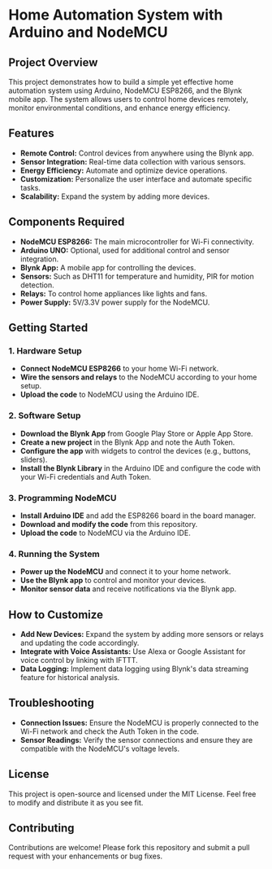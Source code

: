 # Home Automation System with Arduino and NodeMCU

## Project Overview
This project demonstrates how to build a simple yet effective home automation system using Arduino, NodeMCU ESP8266, and the Blynk mobile app. The system allows users to control home devices remotely, monitor environmental conditions, and enhance energy efficiency. 

## Features
- **Remote Control:** Control devices from anywhere using the Blynk app.
- **Sensor Integration:** Real-time data collection with various sensors.
- **Energy Efficiency:** Automate and optimize device operations.
- **Customization:** Personalize the user interface and automate specific tasks.
- **Scalability:** Expand the system by adding more devices.

## Components Required
- **NodeMCU ESP8266:** The main microcontroller for Wi-Fi connectivity.
- **Arduino UNO:** Optional, used for additional control and sensor integration.
- **Blynk App:** A mobile app for controlling the devices.
- **Sensors:** Such as DHT11 for temperature and humidity, PIR for motion detection.
- **Relays:** To control home appliances like lights and fans.
- **Power Supply:** 5V/3.3V power supply for the NodeMCU.

## Getting Started

### 1. **Hardware Setup**
   - **Connect NodeMCU ESP8266** to your home Wi-Fi network.
   - **Wire the sensors and relays** to the NodeMCU according to your home setup.
   - **Upload the code** to NodeMCU using the Arduino IDE.

### 2. **Software Setup**
   - **Download the Blynk App** from Google Play Store or Apple App Store.
   - **Create a new project** in the Blynk App and note the Auth Token.
   - **Configure the app** with widgets to control the devices (e.g., buttons, sliders).
   - **Install the Blynk Library** in the Arduino IDE and configure the code with your Wi-Fi credentials and Auth Token.

### 3. **Programming NodeMCU**
   - **Install Arduino IDE** and add the ESP8266 board in the board manager.
   - **Download and modify the code** from this repository.
   - **Upload the code** to NodeMCU via the Arduino IDE.

### 4. **Running the System**
   - **Power up the NodeMCU** and connect it to your home network.
   - **Use the Blynk app** to control and monitor your devices.
   - **Monitor sensor data** and receive notifications via the Blynk app.

## How to Customize
- **Add New Devices:** Expand the system by adding more sensors or relays and updating the code accordingly.
- **Integrate with Voice Assistants:** Use Alexa or Google Assistant for voice control by linking with IFTTT.
- **Data Logging:** Implement data logging using Blynk's data streaming feature for historical analysis.

## Troubleshooting
- **Connection Issues:** Ensure the NodeMCU is properly connected to the Wi-Fi network and check the Auth Token in the code.
- **Sensor Readings:** Verify the sensor connections and ensure they are compatible with the NodeMCU's voltage levels.

## License
This project is open-source and licensed under the MIT License. Feel free to modify and distribute it as you see fit.

## Contributing
Contributions are welcome! Please fork this repository and submit a pull request with your enhancements or bug fixes.


